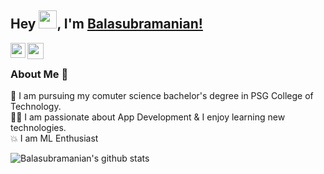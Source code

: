 ## Hey <img src="https://github.com/TheDudeThatCode/TheDudeThatCode/blob/master/Assets/Hi.gif" width="29px">, I'm [Balasubramanian!](https://www.linkedin.com/in/balasubramanian-s-8a5b40190/) 
<!--
**isupersky/isupersky** is a ✨ _special_ ✨ repository because its `README.md` (this file) appears on your GitHub profile.

Here are some ideas to get you started:

- 🔭 I’m currently working on ...
- 🌱 I’m currently learning ...
- 👯 I’m looking to collaborate on ...
- 🤔 I’m looking for help with ...
- 💬 Ask me about ...
- 📫 How to reach me: ...
- 😄 Pronouns: ...
- ⚡ Fun fact: ...
-->
<a href="https://www.linkedin.com/in/balasubramanian-s-8a5b40190/">
  <img align="left" width="24px" src="https://img.icons8.com/color/48/000000/linkedin.png"  />
</a>
<a href="mailto:balasubramanian1612s@gmail.com">
  <img align="left" width="26px" src="https://img.icons8.com/fluent/48/000000/gmail-new.png" />
</a>

<br />

### About Me 🚀
🌱 I am pursuing my comuter science bachelor's degree in PSG College of Technology. </br>
👨‍💻  I am passionate about App Development & I enjoy learning new technologies. </br>
💥  I am ML Enthusiast </br>

![Balasubramanian's github stats](https://github-readme-stats.vercel.app/api?username=balasubramanian1612s&show_icons=true&hide_border=true)&nbsp;&nbsp;
<!-- ![Balasubramanian's Language stats](https://github-readme-stats-eight-theta.vercel.app/api/top-langs/?username=balasubramanian1612s&layout=compact&langs_count=8&hide_border=true) -->
<br />
